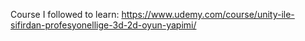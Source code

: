 Course I followed to learn: https://www.udemy.com/course/unity-ile-sifirdan-profesyonellige-3d-2d-oyun-yapimi/